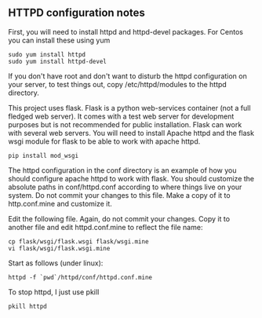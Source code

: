 
<h2> HTTPD configuration notes </h2>

First, you will need to install httpd and httpd-devel packages. For Centos you can install these using yum
    
    sudo yum install httpd
    sudo yum install httpd-devel

If you don't have root and don't want to disturb the httpd configuration on your server, 
to test things out, copy /etc/httpd/modules to the httpd directory.

This project uses flask. Flask is a python web-services container (not a
full fledged web server). It comes with a test web server for development
purposes but is not recommended for public installation. Flask can work
with several web servers. You will need to install Apache httpd and the
flask wsgi module for flask to be able to work with apache httpd.

    pip install mod_wsgi

The httpd configuration in the conf directory is an example of how you
should configure apache httpd to work with flask. You should customize the
absolute paths in conf/httpd.conf according to where things live on your
system. Do not commit your changes to this file. Make a copy of it to http.conf.mine 
and customize it.

Edit the following file. Again, do not commit your changes. Copy it to another file and
edit httpd.conf.mine to reflect the file name:

    cp flask/wsgi/flask.wsgi flask/wsgi.mine
    vi flask/wsgi/flask.wsgi.mine

Start as follows (under linux):

    httpd -f `pwd`/httpd/conf/httpd.conf.mine

To stop httpd, I just use pkill

    pkill httpd

